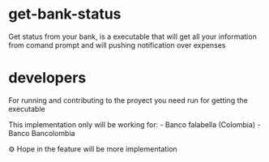 # get-bank-status
Get status from your bank, is a executable that will get all your information from comand prompt and will pushing notification over expenses

# developers
For running and contributing to the proyect you need run for getting the executable

This implementation only will be working for:
    - Banco falabella (Colombia)
    - Banco Bancolombia

⚙️ Hope in the feature will be more implementation
